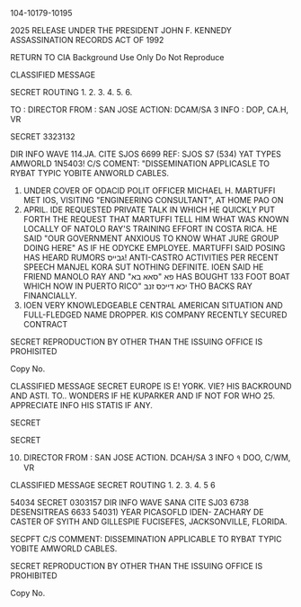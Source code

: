 104-10179-10195

2025 RELEASE UNDER THE PRESIDENT JOHN F. KENNEDY ASSASSINATION RECORDS ACT OF 1992

RETURN TO CIA
Background Use Only
Do Not Reproduce

CLASSIFIED MESSAGE

SECRET
ROUTING
1.
2.
3.
4.
5.
6.

TO : DIRECTOR
FROM : SAN JOSE
ACTION: DCAM/SA 3
INFO : DOP, CA.H, VR

SECRET 3323132

DIR INFO WAVE 114.JA. CITE SJOS 6699
REF: SJOS S7 (534)
YAT TYPES AMWORLD
1N5403!
C/S COMENT: "DISSEMINATION APPLICASLE
TO RYBAT TYPIC YOBITE ANWORLD CABLES.

1. UNDER COVER OF ODACID POLIT OFFICER MICHAEL H. MARTUFFI
MET IOS, VISITING "ENGINEERING CONSULTANT", AT HOME PAO ON
2. APRIL. IDE REQUESTED PRIVATE TALK IN WHICH HE QUICKLY PUT
FORTH THE REQUEST THAT MARTUFFI TELL HIM WHAT WAS KNOWN LOCALLY
OF NATOLO RAY'S TRAINING EFFORT IN COSTA RICA. HE SAID "OUR GOVERNMENT
ANXIOUS TO KNOW WHAT JURE GROUP DOING HERE" AS IF HE
ODYCKE EMPLOYEE. MARTUFFI SAID POSING HAS HEARD RUMORS גבייס!
ANTI-CASTRO ACTIVITIES PER RECENT SPEECH MANJEL KORA SUT NOTHING
DEFINITE. IOEN SAID HE FRIEND MANOLO RAY AND "פא "סאא בא HAS
BOUGHT 133 FOOT BOAT WHICH NOW IN PUERTO RICO" יכא דייכס זנב
THO BACKS RAY FINANCIALLY.
2. IOEN VERY KNOWLEDGEABLE CENTRAL AMERICAN SITUATION AND
FULL-FLEDGED NAME DROPPER. KIS COMPANY RECENTLY SECURED CONTRACT

SECRET
REPRODUCTION BY OTHER THAN THE ISSUING OFFICE IS PROHISITED

Copy No.

CLASSIFIED MESSAGE
SECRET
EUROPE IS E! YORK. VIE? HIS BACKROUND AND ASTI. TO..
WONDERS IF HE KUPARKER AND IF NOT FOR WHO 25.
APPRECIATE INFO HIS STATIS IF ANY.

SECRET

SECRET

10. DIRECTOR
FROM : SAN JOSE
ACTION. DCAH/SA 3
INFO १ DOO, C/WM, VR

CLASSIFIED MESSAGE
SECRET
ROUTING
1.
2.
3.
4.
5
6

54034
SECRET 0303157
DIR INFO WAVE SANA CITE SJ03 6738
DESENSITREAS 6633 54031)
YEAR PICASOFLD
IDEN- ZACHARY DE CASTER OF SYITH AND GILLESPIE FUCISEFES,
JACKSONVILLE, FLORIDA.

SECPFT
C/S COMMENT: DISSEMINATION APPLICABLE TO RYBAT TYPIC YOBITE AMWORLD
CABLES.

SECRET
REPRODUCTION BY OTHER THAN THE ISSUING OFFICE IS PROHIBITED

Copy No.
